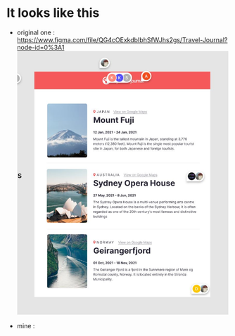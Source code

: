 # It looks like this

- original one : https://www.figma.com/file/QG4cOExkdbIbhSfWJhs2gs/Travel-Journal?node-id=0%3A1
  ![original one](https://github.com/SphereSRYN/React-Course2022/blob/main/travel-journal/src/result_from_figma.JPG)

- mine :
